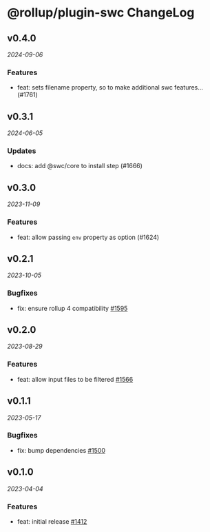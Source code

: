 # @rollup/plugin-swc ChangeLog

## v0.4.0

_2024-09-06_

### Features

- feat: sets filename property, so to make additional swc features… (#1761)

## v0.3.1

_2024-06-05_

### Updates

- docs: add @swc/core to install step (#1666)

## v0.3.0

_2023-11-09_

### Features

- feat: allow passing `env` property as option (#1624)

## v0.2.1

_2023-10-05_

### Bugfixes

- fix: ensure rollup 4 compatibility [#1595](https://github.com/rollup/plugins/pull/1595)

## v0.2.0

_2023-08-29_

### Features

- feat: allow input files to be filtered [#1566](https://github.com/rollup/plugins/pull/1566)

## v0.1.1

_2023-05-17_

### Bugfixes

- fix: bump dependencies [#1500](https://github.com/rollup/plugins/pull/1500)

## v0.1.0

_2023-04-04_

### Features

- feat: initial release [#1412](https://github.com/rollup/plugins/pull/1412)
